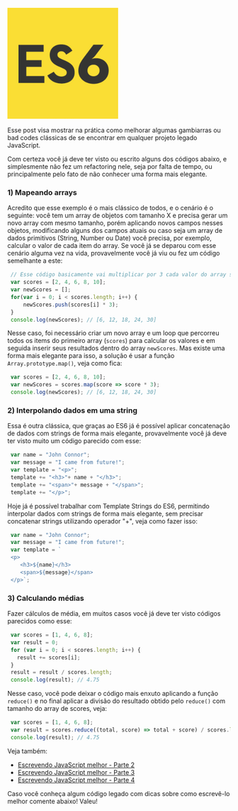 ![Escrevendo JavaScript melhor](/images/es6-logo.jpg "Escrevendo JavaScript melhor")

Esse post visa mostrar na prática como melhorar algumas gambiarras ou bad codes clássicas de se encontrar em qualquer projeto legado JavaScript.

Com certeza você já deve ter visto ou escrito alguns dos códigos abaixo, e simplesmente não fez um refactoring nele, seja por falta de tempo, ou principalmente pelo fato de não conhecer uma forma mais elegante.

### 1) Mapeando arrays

Acredito que esse exemplo é o mais clássico de todos, e o cenário é o seguinte: você tem um array de objetos com tamanho X e precisa gerar um novo array com mesmo tamanho, porém aplicando novos campos nesses objetos, modificando alguns dos campos atuais ou caso seja um array de dados primitivos (String, Number ou Date) você precisa, por exemplo, calcular o valor de cada item do array. Se você já se deparou com esse cenário alguma vez na vida, provavelmente você já viu ou fez um código semelhante a este:

``` javascript
 // Esse código basicamente vai multiplicar por 3 cada valor do array scores
 var scores = [2, 4, 6, 8, 10];
 var newScores = [];
 for(var i = 0; i < scores.length; i++) {
     newScores.push(scores[i] * 3);
 }
 console.log(newScores); // [6, 12, 18, 24, 30]
``` 

Nesse caso, foi necessário criar um novo array e um loop que percorreu todos os items do primeiro array (`scores`) para calcular os valores e em seguida inserir seus resultados dentro do array `newScores`. Mas existe uma forma mais elegante para isso, a solução é usar a função `Array.prototype.map()`, veja como fica:

``` javascript
 var scores = [2, 4, 6, 8, 10];
 var newScores = scores.map(score => score * 3);
 console.log(newScores); // [6, 12, 18, 24, 30]
``` 

### 2) Interpolando dados em uma string

Essa é outra clássica, que graças ao ES6 já é possível aplicar concatenação de dados com strings de forma mais elegante, provavelmente você já deve ter visto muito um código parecido com esse:

``` javascript
 var name = "John Connor";
 var message = "I came from future!";
 var template = "<p>";
 template += "<h3>"+ name + "</h3>";
 template += "<span>"+ message + "</span>";
 template += "</p>";
``` 

Hoje já é possível trabalhar com Template Strings do ES6, permitindo interpolar dados com strings de forma mais elegante, sem precisar concatenar strings utilizando operador "+", veja como fazer isso:

``` javascript
 var name = "John Connor";
 var message = "I came from future!";
 var template = `
 <p>
    <h3>${name}</h3>
    <span>${message}</span>
 </p>`;
``` 

### 3) Calculando médias

Fazer cálculos de média, em muitos casos você já deve ter visto códigos parecidos como esse:

``` javascript
 var scores = [1, 4, 6, 8];
 var result = 0;
 for (var i = 0; i < scores.length; i++) {
   result += scores[i];
 }
 result = result / scores.length;
 console.log(result); // 4.75
``` 

Nesse caso, você pode deixar o código mais enxuto aplicando a função `reduce()` e no final aplicar a divisão do resultado obtido pelo `reduce()` com tamanho do array de scores, veja:

``` javascript
 var scores = [1, 4, 6, 8];
 var result = scores.reduce((total, score) => total + score) / scores.length;
 console.log(result); // 4.75
``` 

Veja também:

*   [Escrevendo JavaScript melhor - Parte 2](/escrevendo-javascript-melhor-parte-2 "Escrevendo JavaScript melhor - Parte 2")
*   [Escrevendo JavaScript melhor - Parte 3](/escrevendo-javascript-melhor-parte-3 "Escrevendo JavaScript melhor - Parte 3")
*   [Escrevendo JavaScript melhor - Parte 4](/escrevendo-javascript-melhor-parte-4 "Escrevendo JavaScript melhor - Parte 4")

Caso você conheça algum código legado com dicas sobre como escrevê-lo melhor comente abaixo! Valeu!